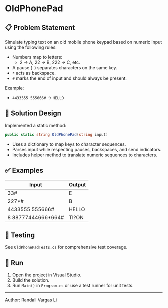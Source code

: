 
# OldPhonePad 

## 📋 Problem Statement

Simulate typing text on an old mobile phone keypad based on numeric input using the following rules:

- Numbers map to letters: 
  - 2 → A, 22 → B, 222 → C, etc.
- A pause (` `) separates characters on the same key.
- `*` acts as backspace.
- `#` marks the end of input and should always be present.

Example:
- `4433555 555666#` → `HELLO`

## 🧠 Solution Design

Implemented a static method:

```csharp
public static string OldPhonePad(string input)
```

- Uses a dictionary to map keys to character sequences.
- Parses input while respecting pauses, backspaces, and send indicators.
- Includes helper method to translate numeric sequences to characters.

## ✅ Examples

| Input                         | Output |
|------------------------------|--------|
| 33#                          | E      |
| 227*#                        | B      |
| 4433555 555666#              | HELLO  |
| 8 88777444666*664#           | TI?ON  |

## 🧪 Testing

See `OldPhonePadTests.cs` for comprehensive test coverage.

## 🚀 Run

1. Open the project in Visual Studio.
2. Build the solution.
3. Run `Main()` in `Program.cs` or use a test runner for unit tests.

---

Author: Randall Vargas Li  
